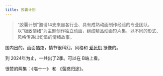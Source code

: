 ```yaml
---
title: 胶囊计划
---
```

> “胶囊计划”邀请14支来自各行业、具有成熟动画制作经验的专业团队，以“极致情绪”为主题创作独立动画，组成精品动画短片集，以不同的形式、风格传递出纷呈的情绪故事。

国内出的。画面酷炫，情节很科幻。风格和 [爱死机](../l/love-death-robot.md) 挺像的。

到 2024年为止，一共出了2季。可以在 B站上看。

很赞的两集：《喵十一》 和 《萤惑归途》。

